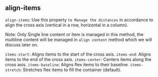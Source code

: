 ## align-items

`align-items`: Use this property `to Manage the distances` in accordance to align the cross axis (vertical in a row, horizontal in a column).

Note: Only Single line content or item is managed in this method, the multiline content will be managed in `align content` method which we will discuss later on.

`items-start`: Aligns items to the start of the cross axis.
`items-end`: Aligns items to the end of the cross axis.
`items-center`: Centers items along the cross axis.
`items-baseline`: Aligns flex items to their baseline.
`items-stretch`: Stretches flex items to fill the container (default).
